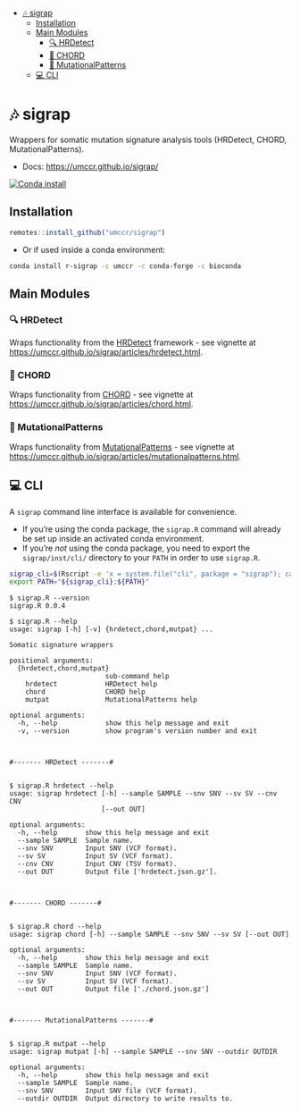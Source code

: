 
-   <a href="#id_-sigrap" id="toc-id_-sigrap">🎶 sigrap</a>
    -   <a href="#installation" id="toc-installation">Installation</a>
    -   <a href="#main-modules" id="toc-main-modules">Main Modules</a>
        -   <a href="#id_-hrdetect" id="toc-id_-hrdetect">🔍 HRDetect</a>
        -   <a href="#id_-chord" id="toc-id_-chord">🎸 CHORD</a>
        -   <a href="#id_-mutationalpatterns" id="toc-id_-mutationalpatterns">🐾
            MutationalPatterns</a>
    -   <a href="#id_-cli" id="toc-id_-cli">💻 CLI</a>

<!-- README.md is generated from README.Rmd. Please edit that file -->

# 🎶 sigrap

Wrappers for somatic mutation signature analysis tools (HRDetect, CHORD,
MutationalPatterns).

-   Docs: <https://umccr.github.io/sigrap/>

<!-- badges: start -->

[![Conda
install](https://anaconda.org/umccr/r-sigrap/badges/installer/conda.svg)](https://anaconda.org/umccr/r-sigrap)
<!-- badges: end -->

## Installation

``` r
remotes::install_github("umccr/sigrap")
```

-   Or if used inside a conda environment:

``` bash
conda install r-sigrap -c umccr -c conda-forge -c bioconda
```

## Main Modules

### 🔍 HRDetect

Wraps functionality from the
[HRDetect](https://github.com/Nik-Zainal-Group/signature.tools.lib)
framework - see vignette at
<https://umccr.github.io/sigrap/articles/hrdetect.html>.

### 🎸 CHORD

Wraps functionality from
[CHORD](https://github.com/UMCUGenetics/CHORD) - see vignette at
<https://umccr.github.io/sigrap/articles/chord.html>.

### 🐾 MutationalPatterns

Wraps functionality from
[MutationalPatterns](https://github.com/UMCUGenetics/MutationalPatterns) -
see vignette at
<https://umccr.github.io/sigrap/articles/mutationalpatterns.html>.

## 💻 CLI

A `sigrap` command line interface is available for convenience.

-   If you’re using the conda package, the `sigrap.R` command will
    already be set up inside an activated conda environment.
-   If you’re *not* using the conda package, you need to export the
    `sigrap/inst/cli/` directory to your `PATH` in order to use
    `sigrap.R`.

``` bash
sigrap_cli=$(Rscript -e 'x = system.file("cli", package = "sigrap"); cat(x, "\n")' | xargs)
export PATH="${sigrap_cli}:${PATH}"
```

    $ sigrap.R --version
    sigrap.R 0.0.4

    $ sigrap.R --help
    usage: sigrap [-h] [-v] {hrdetect,chord,mutpat} ...

    Somatic signature wrappers

    positional arguments:
      {hrdetect,chord,mutpat}
                            sub-command help
        hrdetect            HRDetect help
        chord               CHORD help
        mutpat              MutationalPatterns help

    optional arguments:
      -h, --help            show this help message and exit
      -v, --version         show program's version number and exit



    #------- HRDetect -------#


    $ sigrap.R hrdetect --help
    usage: sigrap hrdetect [-h] --sample SAMPLE --snv SNV --sv SV --cnv CNV
                           [--out OUT]

    optional arguments:
      -h, --help       show this help message and exit
      --sample SAMPLE  Sample name.
      --snv SNV        Input SNV (VCF format).
      --sv SV          Input SV (VCF format).
      --cnv CNV        Input CNV (TSV format).
      --out OUT        Output file ['hrdetect.json.gz'].



    #------- CHORD -------#


    $ sigrap.R chord --help
    usage: sigrap chord [-h] --sample SAMPLE --snv SNV --sv SV [--out OUT]

    optional arguments:
      -h, --help       show this help message and exit
      --sample SAMPLE  Sample name.
      --snv SNV        Input SNV (VCF format).
      --sv SV          Input SV (VCF format).
      --out OUT        Output file ['./chord.json.gz']



    #------- MutationalPatterns -------#


    $ sigrap.R mutpat --help
    usage: sigrap mutpat [-h] --sample SAMPLE --snv SNV --outdir OUTDIR

    optional arguments:
      -h, --help       show this help message and exit
      --sample SAMPLE  Sample name.
      --snv SNV        Input SNV file (VCF format).
      --outdir OUTDIR  Output directory to write results to.
